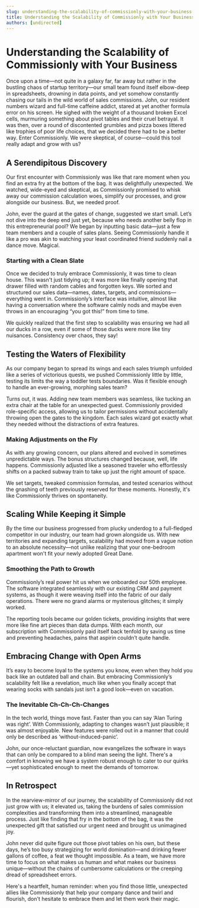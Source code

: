 ```yaml
---
slug: understanding-the-scalability-of-commissionly-with-your-business
title: Understanding the Scalability of Commissionly with Your Business
authors: [undirected]
---
```



# Understanding the Scalability of Commissionly with Your Business

Once upon a time—not quite in a galaxy far, far away but rather in the bustling chaos of startup territory—our small team found itself elbow-deep in spreadsheets, drowning in data points, and yet somehow constantly chasing our tails in the wild world of sales commissions. John, our resident numbers wizard and full-time caffeine addict, stared at yet another formula error on his screen. He sighed with the weight of a thousand broken Excel cells, murmuring something about pivot tables and their cruel betrayal. It was then, over a round of discontented grumbles and pizza boxes littered like trophies of poor life choices, that we decided there had to be a better way. Enter Commissionly. We were skeptical, of course—could this tool really adapt and grow with us?

## A Serendipitous Discovery

Our first encounter with Commissionly was like that rare moment when you find an extra fry at the bottom of the bag. It was delightfully unexpected. We watched, wide-eyed and skeptical, as Commissionly promised to whisk away our commission calculation woes, simplify our processes, and grow alongside our business. But, we needed proof. 

John, ever the guard at the gates of change, suggested we start small. Let’s not dive into the deep end just yet, because who needs another belly flop in this entrepreneurial pool? We began by inputting basic data—just a few team members and a couple of sales plans. Seeing Commissionly handle it like a pro was akin to watching your least coordinated friend suddenly nail a dance move. Magical.

### Starting with a Clean Slate

Once we decided to truly embrace Commissionly, it was time to clean house. This wasn't just tidying up; it was more like finally opening that drawer filled with random cables and forgotten keys. We sorted and structured our sales data—names, dates, targets, and commissions—everything went in. Commissionly’s interface was intuitive, almost like having a conversation where the software calmly nods and maybe even throws in an encouraging “you got this!” from time to time.

We quickly realized that the first step to scalability was ensuring we had all our ducks in a row, even if some of those ducks were more like tiny nuisances. Consistency over chaos, they say!

## Testing the Waters of Flexibility

As our company began to spread its wings and each sales triumph unfolded like a series of victorious quests, we pushed Commissionly little by little, testing its limits the way a toddler tests boundaries. Was it flexible enough to handle an ever-growing, morphing sales team?

Turns out, it was. Adding new team members was seamless, like tucking an extra chair at the table for an unexpected guest. Commissionly provided role-specific access, allowing us to tailor permissions without accidentally throwing open the gates to the kingdom. Each sales wizard got exactly what they needed without the distractions of extra features.

### Making Adjustments on the Fly

As with any growing concern, our plans altered and evolved in sometimes unpredictable ways. The bonus structures changed because, well, life happens. Commissionly adjusted like a seasoned traveler who effortlessly shifts on a packed subway train to take up just the right amount of space.

We set targets, tweaked commission formulas, and tested scenarios without the gnashing of teeth previously reserved for these moments. Honestly, it's like Commissionly thrives on spontaneity.

## Scaling While Keeping it Simple

By the time our business progressed from plucky underdog to a full-fledged competitor in our industry, our team had grown alongside us. With new territories and expanding targets, scalability had moved from a vague notion to an absolute necessity—not unlike realizing that your one-bedroom apartment won't fit your newly adopted Great Dane. 

### Smoothing the Path to Growth

Commissionly’s real power hit us when we onboarded our 50th employee. The software integrated seamlessly with our existing CRM and payment systems, as though it were weaving itself into the fabric of our daily operations. There were no grand alarms or mysterious glitches; it simply worked.

The reporting tools became our golden tickets, providing insights that were more like fine art pieces than data dumps. With each month, our subscription with Commissionly paid itself back tenfold by saving us time and preventing headaches, pains that aspirin couldn’t quite handle.

## Embracing Change with Open Arms

It’s easy to become loyal to the systems you know, even when they hold you back like an outdated ball and chain. But embracing Commissionly’s scalability felt like a revelation, much like when you finally accept that wearing socks with sandals just isn’t a good look—even on vacation.

### The Inevitable Ch-Ch-Ch-Changes

In the tech world, things move fast. Faster than you can say ‘Alan Turing was right’. With Commissionly, adapting to changes wasn’t just plausible; it was almost enjoyable. New features were rolled out in a manner that could only be described as ‘without-induced-panic’.

John, our once-reluctant guardian, now evangelizes the software in ways that can only be compared to a blind man seeing the light. There's a comfort in knowing we have a system robust enough to cater to our quirks—yet sophisticated enough to meet the demands of tomorrow.

## In Retrospect

In the rearview-mirror of our journey, the scalability of Commissionly did not just grow with us; it elevated us, taking the burdens of sales commission complexities and transforming them into a streamlined, manageable process. Just like finding that fry in the bottom of the bag, it was the unexpected gift that satisfied our urgent need and brought us unimagined joy.

John never did quite figure out those pivot tables on his own, but these days, he’s too busy strategizing for world domination—and drinking fewer gallons of coffee, a feat we thought impossible. As a team, we have more time to focus on what makes us human and what makes our business unique—without the chains of cumbersome calculations or the creeping dread of spreadsheet errors. 

Here's a heartfelt, human reminder: when you find those little, unexpected allies like Commissionly that help your company dance and twirl and flourish, don't hesitate to embrace them and let them work their magic.